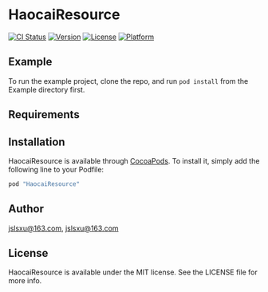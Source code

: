 # HaocaiResource

[![CI Status](http://img.shields.io/travis/jslsxu@163.com/HaocaiResource.svg?style=flat)](https://travis-ci.org/jslsxu@163.com/HaocaiResource)
[![Version](https://img.shields.io/cocoapods/v/HaocaiResource.svg?style=flat)](http://cocoapods.org/pods/HaocaiResource)
[![License](https://img.shields.io/cocoapods/l/HaocaiResource.svg?style=flat)](http://cocoapods.org/pods/HaocaiResource)
[![Platform](https://img.shields.io/cocoapods/p/HaocaiResource.svg?style=flat)](http://cocoapods.org/pods/HaocaiResource)

## Example

To run the example project, clone the repo, and run `pod install` from the Example directory first.

## Requirements

## Installation

HaocaiResource is available through [CocoaPods](http://cocoapods.org). To install
it, simply add the following line to your Podfile:

```ruby
pod "HaocaiResource"
```

## Author

jslsxu@163.com, jslsxu@163.com

## License

HaocaiResource is available under the MIT license. See the LICENSE file for more info.
